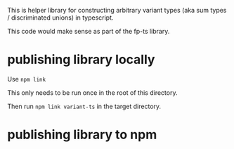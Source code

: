 This is helper library for constructing arbitrary variant types (aka sum types / discriminated unions) in typescript.

This code would make sense as part of the fp-ts library.

# publishing library locally

Use `npm link`

This only needs to be run once in the root of this directory.

Then run `npm link variant-ts` in the target directory.

# publishing library to npm

